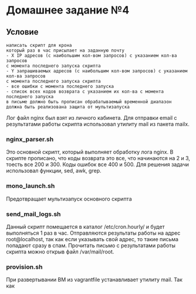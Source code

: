 # Домашнее задание №4
## Условие

	написать скрипт для крона
	который раз в час присылает на заданную почту
	- X IP адресов (с наибольшим кол-вом запросов) с указанием кол-ва запросов 
	c момента последнего запуска скрипта
	- Y запрашиваемых адресов (с наибольшим кол-вом запросов) с указанием кол-ва запросов 
	c момента последнего запуска скрипта
	- все ошибки c момента последнего запуска
	- список всех кодов возврата с указанием их кол-ва с момента последнего запуска
	в письме должно быть прописан обрабатываемый временной диапазон
	должна быть реализована защита от мультизапуска
	
Лог файл nginx был взят из личного кабинета.
Для отправки email с результатами работы скрипта использовал утилиту mail из пакета mailx.

### nginx_parser.sh

Это основной скрипт, который выполняет обработку лога nginx.
В скрипте прописано, что коды возврата это все, что начинаются на 2 и 3, тоесть все 200 и 300.
Коды ошибок все 400 и 500.
Для решения задачи использовал функции, sed, awk, grep.

### mono_launch.sh

Предотвращает мультизапуск основного скрипта

### send_mail_logs.sh

Данный скрипт помещается в каталог /etc/cron.hourly/ и будет выполняться 1 раз в час. Отправляются результаты работы на адрес root@localhost, так как если указывать свой адрес, то такие письма попадают сразу в спам. Прочитать письмо с результатами работы скрипта можно открыв файл /var/mail/root.

### provision.sh

При развертывании ВМ из vagrantfile устанавливает утилиту mail. Так как 
